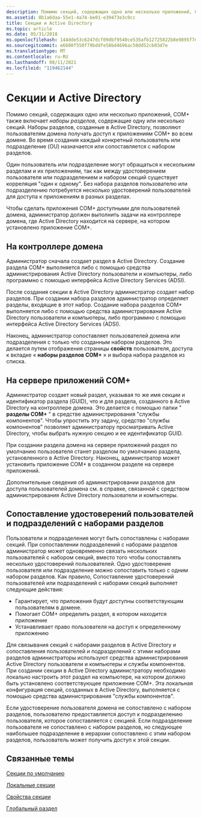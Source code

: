 ```yaml
---
description: Помимо секций, содержащих одно или несколько приложений, COM+ также включает наборы разделов, содержащие одну или несколько секций.
ms.assetid: 0b1a6daa-55e1-4a74-be01-e39473e3c0cc
title: Секции и Active Directory
ms.topic: article
ms.date: 05/31/2018
ms.openlocfilehash: 144dde53c6247dcf09dbf9540ce535afb12725822b8e9895f7eb33b569135089
ms.sourcegitcommit: e6600f550f79bddfe58bd4696ac50dd52cb03d7e
ms.translationtype: MT
ms.contentlocale: ru-RU
ms.lasthandoff: 08/11/2021
ms.locfileid: "119462144"
---
```

# <a name="partitions-and-active-directory"></a>Секции и Active Directory

Помимо секций, содержащих одно или несколько приложений, COM+ также включает *наборы разделов*, содержащие одну или несколько секций. Наборы разделов, созданные в Active Directory, позволяют пользователям домена получать доступ к приложениям COM+ во всем домене. Во время создания каждый конкретный пользователь или подразделение (OU) назначается или сопоставляется с набором разделов.

Один пользователь или подразделение могут обращаться к нескольким разделам и их приложениям, так как между удостоверением пользователя или подразделением и набором секций существует корреляция "один к одному". Без набора разделов пользователю или подразделению потребуется несколько удостоверений пользователей для доступа к приложениям в разных разделах.

Чтобы сделать приложения COM+ доступными для пользователей домена, администратор должен выполнить задачи на контроллере домена, где Active Directory находится на сервере, на котором установлено приложение COM+.

## <a name="on-the-domain-controller"></a>На контроллере домена

Администратор сначала создает раздел в Active Directory. Создание раздела COM+ выполняется либо с помощью средства администрирования Active Directory пользователи и компьютеры, либо программно с помощью интерфейса Active Directory Services (ADSI).

После создания секции в Active Directory администратор создает набор разделов. При создании набора разделов администратор определяет разделы, входящие в этот набор. Создание набора разделов COM+ выполняется либо с помощью средства администрирования Active Directory пользователи и компьютеры, либо программно с помощью интерфейса Active Directory Services (ADSI).

Наконец, администратор сопоставляет пользователей домена или подразделения с только что созданным набором разделов. Это делается путем отображения страницы **свойств** пользователя, доступа к вкладке « **наборы разделов COM+** » и выбора набора разделов из списка.

## <a name="on-the-com-application-server"></a>На сервере приложений COM+

Администратор создает новый раздел, указывая то же имя секции и идентификатор раздела (GUID), что и для раздела, созданного в Active Directory на контроллере домена. Это делается с помощью папки " **разделы COM+** " в средстве администрирования "службы компонентов". Чтобы упростить эту задачу, средство "службы компонентов" позволяет администратору просматривать Active Directory, чтобы выбрать нужную секцию и ее идентификатор GUID.

При создании раздела домена на сервере приложений раздел по умолчанию пользователя станет разделом по умолчанию раздела, установленного в Active Directory. Наконец, администратор может установить приложение COM+ в созданном разделе на сервере приложений.

Дополнительные сведения об администрировании разделов для доступа пользователей домена см. в справке, связанной с средством администрирования Active Directory пользователи и компьютеры.

## <a name="mapping-user-identities-and-ous-to-partition-sets"></a>Сопоставление удостоверений пользователей и подразделений с наборами разделов

Пользователи и подразделения могут быть сопоставлены с наборами секций. При сопоставлении подразделений с наборами разделов администратор может одновременно связать нескольких пользователей с набором секций, вместо того чтобы сопоставлять несколько удостоверений пользователей. Одно удостоверение пользователя или подразделение можно сопоставить только с одним набором разделов. Как правило, Сопоставление удостоверений пользователей или подразделений с наборами секций выполняет следующие действия:

-   Гарантирует, что приложения будут доступны соответствующим пользователям в домене.
-   Помогает COM+ определить раздел, в котором находится приложение
-   Устанавливает право пользователя на доступ к определенному приложению

Для связывания секций с наборами разделов в Active Directory и сопоставления пользователей и подразделений с этими наборами разделов администраторы используют средства администрирования Active Directory пользователи и компьютеры и службы компонентов. При создании секции в Active Directory администратору необходимо локально настроить этот раздел на компьютере, на котором должно быть установлено соответствующее приложение COM+. Эта локальная конфигурация секций, созданных в Active Directory, выполняется с помощью средства администрирования "службы компонентов".

Если удостоверение пользователя домена не сопоставлено с набором разделов, пользователю предоставляется доступ к подразделению пользователя, которое сопоставляется с секцией. Если подразделение пользователя не сопоставлено с набором разделов, но следующее наибольшее подразделение в иерархии сопоставлено с этим набором разделов, пользователь может получить доступ к этой секции.

## <a name="related-topics"></a>Связанные темы

<dl> <dt>

[Секции по умолчанию](default-partitions.md)
</dt> <dt>

[Локальные секции](local-partitions.md)
</dt> <dt>

[Свойства секции](partition-properties.md)
</dt> <dt>

[Глобальный раздел](the-global-partition.md)
</dt> </dl>

 

 



